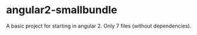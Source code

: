 # angular2-smallbundle
A basic project for starting in angular 2. Only 7 files (without dependencies).
